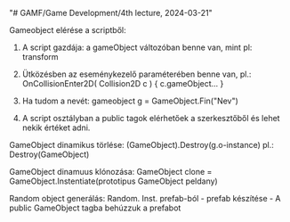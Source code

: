 "# GAMF/Game Development/4th lecture, 2024-03-21" 

Gameobject elérése a scriptből:

1. A script gazdája: a gameObject változóban benne van, mint pl: transform

2. Ütközésben az eseménykezelő paraméterében benne van, pl.: OnCollisionEnter2D( Collision2D c ) { c.gameObject... }

3. Ha tudom a nevét: gameobject g = GameObject.Fin("Nev")

4. A script osztályban a public tagok elérhetőek a szerkesztőből és lehet nekik értéket adni.


GameObject dinamikus törlése:
(GameObject).Destroy(g.o-instance)
pl.: Destroy(GameObject)

GameObject dinamuus klónozása:
GameObject clone = GameObject.Instentiate(prototipus GameObject peldany)

Random object generálás:
Random.
Inst. prefab-ból
	- prefab készítése
	- A public GameObject tagba behúzzuk a prefabot
